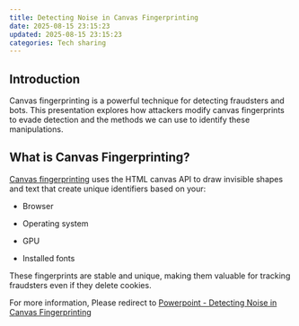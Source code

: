 ```yaml
---
title: Detecting Noise in Canvas Fingerprinting
date: 2025-08-15 23:15:23
updated: 2025-08-15 23:15:23
categories: Tech sharing
---
```


## Introduction

Canvas fingerprinting is a powerful technique for detecting fraudsters and bots. This presentation explores how attackers modify canvas fingerprints to evade detection and the methods we can use to identify these manipulations.

## What is Canvas Fingerprinting?

[Canvas fingerprinting](https://jsfiddle.net/piotrbartnik/dppqhtg3/1/) uses the HTML canvas API to draw invisible shapes and text that create unique identifiers based on your:

- Browser

- Operating system

- GPU

- Installed fonts

These fingerprints are stable and unique, making them valuable for tracking fraudsters even if they delete cookies.

For more information, Please redirect to [Powerpoint - Detecting Noise in Canvas Fingerprinting](https://gamma.app/docs/Detecting-Noise-in-Canvas-Fingerprinting-t2tffbrga7sepwp?mode=doc)

<!-- more -->
